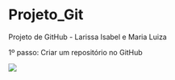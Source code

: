 # Projeto_Git
Projeto de GitHub - Larissa Isabel e Maria Luiza 

<p>1º passo: Criar um repositório no GitHub</p>
<img src = "https://github.com/MaluAlmeida/Projeto_Git/issues/2#issue-2196211746.jpeg"> 
